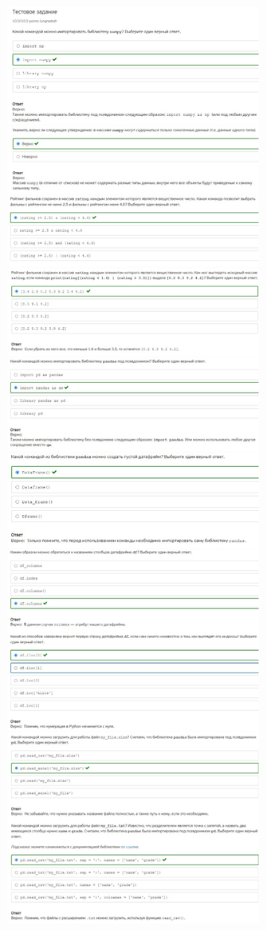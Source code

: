 ![](./Screenshot%202022-03-08%20102043.jpg)
![](./Screenshot%202022-03-08%20102106.jpg)
![](./Screenshot%202022-03-08%20102120.jpg)
![](./Screenshot%202022-03-08%20102133.jpg)
![](./Screenshot%202022-03-08%20102149.jpg)
![](./Screenshot%202022-03-08%20102205.jpg)
![](./Screenshot%202022-03-08%20102235.jpg)
![](./Screenshot%202022-03-08%20102306.jpg)
